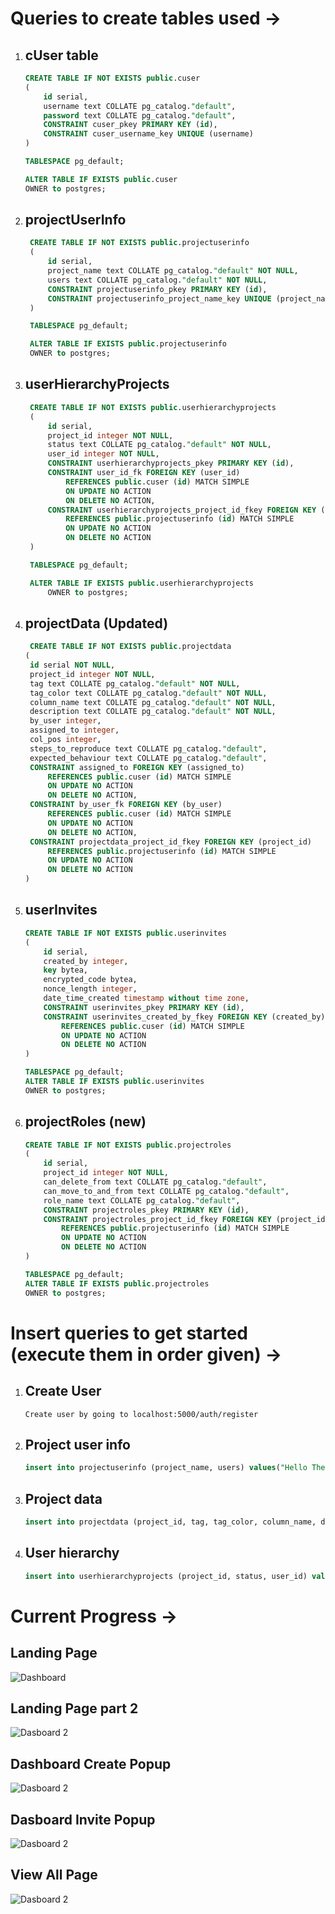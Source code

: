 # Queries to create tables used ->

1.  ## cUser table

    ```sql
    CREATE TABLE IF NOT EXISTS public.cuser
    (
        id serial,
        username text COLLATE pg_catalog."default",
        password text COLLATE pg_catalog."default",
        CONSTRAINT cuser_pkey PRIMARY KEY (id),
        CONSTRAINT cuser_username_key UNIQUE (username)
    )

    TABLESPACE pg_default;

    ALTER TABLE IF EXISTS public.cuser
    OWNER to postgres;
    ```

1.  ## projectUserInfo

    ```sql
     CREATE TABLE IF NOT EXISTS public.projectuserinfo
     (
         id serial,
         project_name text COLLATE pg_catalog."default" NOT NULL,
         users text COLLATE pg_catalog."default" NOT NULL,
         CONSTRAINT projectuserinfo_pkey PRIMARY KEY (id),
         CONSTRAINT projectuserinfo_project_name_key UNIQUE (project_name)
     )

     TABLESPACE pg_default;

     ALTER TABLE IF EXISTS public.projectuserinfo
     OWNER to postgres;
    ```

1.  ## userHierarchyProjects

    ```sql
     CREATE TABLE IF NOT EXISTS public.userhierarchyprojects
     (
         id serial,
         project_id integer NOT NULL,
         status text COLLATE pg_catalog."default" NOT NULL,
         user_id integer NOT NULL,
         CONSTRAINT userhierarchyprojects_pkey PRIMARY KEY (id),
         CONSTRAINT user_id_fk FOREIGN KEY (user_id)
             REFERENCES public.cuser (id) MATCH SIMPLE
             ON UPDATE NO ACTION
             ON DELETE NO ACTION,
         CONSTRAINT userhierarchyprojects_project_id_fkey FOREIGN KEY (project_id)
             REFERENCES public.projectuserinfo (id) MATCH SIMPLE
             ON UPDATE NO ACTION
             ON DELETE NO ACTION
     )

     TABLESPACE pg_default;

     ALTER TABLE IF EXISTS public.userhierarchyprojects
         OWNER to postgres;
    ```

1.  ## projectData (Updated)

    ```sql
     CREATE TABLE IF NOT EXISTS public.projectdata
    (
     id serial NOT NULL,
     project_id integer NOT NULL,
     tag text COLLATE pg_catalog."default" NOT NULL,
     tag_color text COLLATE pg_catalog."default" NOT NULL,
     column_name text COLLATE pg_catalog."default" NOT NULL,
     description text COLLATE pg_catalog."default" NOT NULL,
     by_user integer,
     assigned_to integer,
     col_pos integer,
     steps_to_reproduce text COLLATE pg_catalog."default",
     expected_behaviour text COLLATE pg_catalog."default",
     CONSTRAINT assigned_to FOREIGN KEY (assigned_to)
         REFERENCES public.cuser (id) MATCH SIMPLE
         ON UPDATE NO ACTION
         ON DELETE NO ACTION,
     CONSTRAINT by_user_fk FOREIGN KEY (by_user)
         REFERENCES public.cuser (id) MATCH SIMPLE
         ON UPDATE NO ACTION
         ON DELETE NO ACTION,
     CONSTRAINT projectdata_project_id_fkey FOREIGN KEY (project_id)
         REFERENCES public.projectuserinfo (id) MATCH SIMPLE
         ON UPDATE NO ACTION
         ON DELETE NO ACTION
    )
    ```

1.  ## userInvites

    ```sql
    CREATE TABLE IF NOT EXISTS public.userinvites
    (
        id serial,
        created_by integer,
        key bytea,
        encrypted_code bytea,
        nonce_length integer,
        date_time_created timestamp without time zone,
        CONSTRAINT userinvites_pkey PRIMARY KEY (id),
        CONSTRAINT userinvites_created_by_fkey FOREIGN KEY (created_by)
            REFERENCES public.cuser (id) MATCH SIMPLE
            ON UPDATE NO ACTION
            ON DELETE NO ACTION
    )

    TABLESPACE pg_default;
    ALTER TABLE IF EXISTS public.userinvites
    OWNER to postgres;
    ```

1.  ## projectRoles (new)

    ```sql
    CREATE TABLE IF NOT EXISTS public.projectroles
    (
        id serial,
        project_id integer NOT NULL,
        can_delete_from text COLLATE pg_catalog."default",
        can_move_to_and_from text COLLATE pg_catalog."default",
        role_name text COLLATE pg_catalog."default",
        CONSTRAINT projectroles_pkey PRIMARY KEY (id),
        CONSTRAINT projectroles_project_id_fkey FOREIGN KEY (project_id)
            REFERENCES public.projectuserinfo (id) MATCH SIMPLE
            ON UPDATE NO ACTION
            ON DELETE NO ACTION
    )

    TABLESPACE pg_default;
    ALTER TABLE IF EXISTS public.projectroles
    OWNER to postgres;
    ```

# Insert queries to get started (execute them in order given) ->

1.  ## Create User

    ```
    Create user by going to localhost:5000/auth/register
    ```

1.  ## Project user info

    ```sql
    insert into projectuserinfo (project_name, users) values("Hello There", "1")
    ```

1.  ## Project data

    ```sql
    insert into projectdata (project_id, tag, tag_color, column_name, description, by_user, assigned_to) values (1, 'Severe', 'red', 'open', 'There is some problem in the database please check it out asap.', 1, 1, 1);
    ```

1.  ## User hierarchy

    ```sql
    insert into userhierarchyprojects (project_id, status, user_id) values(1, 'admin', 1)
    ```

# Current Progress ->

## Landing Page

![Dashboard](https://github.com/vsharma-va/Bug-Tracker-Web/blob/main/progress-images/Dashboard-1.jpg?raw=true)

## Landing Page part 2

![Dasboard 2](https://github.com/vsharma-va/Bug-Tracker-Web/blob/main/progress-images/Dashboard-2.jpg?raw=true)

## Dashboard Create Popup

![Dasboard 2](https://github.com/vsharma-va/Bug-Tracker-Web/blob/main/progress-images/Dashboard-create.jpg?raw=true)

## Dasboard Invite Popup

![Dasboard 2](https://github.com/vsharma-va/Bug-Tracker-Web/blob/main/progress-images/Dashboard-invite.jpg?raw=true)

## View All Page

![Dasboard 2](https://github.com/vsharma-va/Bug-Tracker-Web/blob/main/progress-images/view-all.jpg?raw=true)
